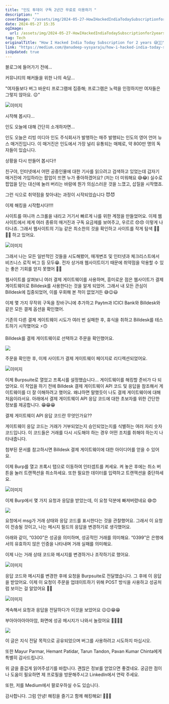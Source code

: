 ```yaml
---
title: "인도 투데이 구독 2년간 무료로 이용하기 "
description: ""
coverImage: "/assets/img/2024-05-27-HowIHackedIndiaTodaySubscriptionfor2years_0.png"
date: 2024-05-27 15:35
ogImage:
  url: /assets/img/2024-05-27-HowIHackedIndiaTodaySubscriptionfor2years_0.png
tag: Tech
originalTitle: "How I Hacked India Today Subscription for 2 years 😅🥳🤑"
link: "https://medium.com/@anudeep-vysyaraju/how-i-hacked-india-today-subscription-for-2-years-4e49701fa7c8"
isUpdated: true
---
```


블로그에 들어가기 전에...

커뮤니티의 해커들을 위한 나의 속담...

"여자들보다 버그 바운티 프로그램에 집중해; 프로그램은 노력을 인정하지만 여자들은 그렇지 않아요. 😉"

![이미지](/assets/img/2024-05-27-HowIHackedIndiaTodaySubscriptionfor2years_0.png)

<!-- cozy-coder - 수평 -->

<ins class="adsbygoogle"
     style="display:block"
     data-ad-client="ca-pub-4877378276818686"
     data-ad-slot="1107185301"
     data-ad-format="auto"
     data-full-width-responsive="true"></ins>

<script>
     (adsbygoogle = window.adsbygoogle || []).push({});
</script>

시작해 봅시다…

인도 오늘에 대해 간단히 소개하자면...

인도 오늘은 리빙 미디아 인도 주식회사가 발행하는 매주 발행되는 인도의 영어 언어 뉴스 매거진입니다. 이 매거진은 인도에서 가장 널리 유통되는 매체로, 약 800만 명의 독자들이 있습니다.

상황을 다시 만들어 봅시다!!

<!-- cozy-coder - 수평 -->

<ins class="adsbygoogle"
     style="display:block"
     data-ad-client="ca-pub-4877378276818686"
     data-ad-slot="1107185301"
     data-ad-format="auto"
     data-full-width-responsive="true"></ins>

<script>
     (adsbygoogle = window.adsbygoogle || []).push({});
</script>

친구야, 인터넷에서 어떤 공중인물에 대한 기사를 읽으려고 검색하고 있었는데 갑자기 매거진에 가입하라는 팝업이 뜨면 누가 좋아하겠어요? (저는 더 미워해요 😅😂) 실수로 팝업을 닫는 대신에 눌러 버리는 바람에 뭔가 의심스러운 것을 느꼈고, 삽질을 시작했죠.

그런 식으로 취약점을 찾아내는 과정이 시작되었습니다 😈😈

이제 해킹을 시작합시다!!!!

사이트를 여니까 스크롤을 내리고 거기서 빠르게 나를 위한 계정을 만들었어요. 이제 웹사이트에서 제게 여러 종류의 매거진과 구독 요금제를 보여주고, 우르르 😞😞 이렇게 나타나죠. 그래서 웹사이트의 기능 같은 최소한의 것을 확인하고 사이트를 작게 탐색 👨‍💻👨‍💻 하고 있어요.

<!-- cozy-coder - 수평 -->

<ins class="adsbygoogle"
     style="display:block"
     data-ad-client="ca-pub-4877378276818686"
     data-ad-slot="1107185301"
     data-ad-format="auto"
     data-full-width-responsive="true"></ins>

<script>
     (adsbygoogle = window.adsbygoogle || []).push({});
</script>

![이미지](/assets/img/2024-05-27-HowIHackedIndiaTodaySubscriptionfor2years_1.png)

그래서 나는 모든 일반적인 것들을 시도해봤어, 매개변조 및 인터넷과 체크리스트에서 비즈니스 로직 버그 등 모두😁. 전자 상거래 웹사이트이기 때문에 취약점을 악용할 수 있는 좋은 기회를 얻지 못했어 🥹🥹

웹사이트를 살펴보니 여러 결제 게이트웨이를 사용하며, 흥미로운 점은 웹사이트가 결제 게이트웨이로 Billdesk를 사용한다는 것을 알게 되었어. 그래서 내 모든 관심이 Billdesk에 집중되었어, 이를 우회해 본 적이 없었거든 😅😉😃

이제 몇 가지 무작위 구독을 장바구니에 추가하고 Paytm과 ICICI Bank와 Billdesk와 같은 모든 결제 옵션을 확인했어.

<!-- cozy-coder - 수평 -->

<ins class="adsbygoogle"
     style="display:block"
     data-ad-client="ca-pub-4877378276818686"
     data-ad-slot="1107185301"
     data-ad-format="auto"
     data-full-width-responsive="true"></ins>

<script>
     (adsbygoogle = window.adsbygoogle || []).push({});
</script>

기존의 다른 결제 게이트웨이 시도가 여러 번 실패한 후, 휴식을 취하고 Billdesk를 테스트하기 시작했어요 ⚡🙃

Billdesk를 결제 게이트웨이로 선택하고 주문을 확인했어요.

<img src="/assets/img/2024-05-27-HowIHackedIndiaTodaySubscriptionfor2years_2.png" />

주문을 확인한 후, 이제 사이트가 결제 게이트웨이 페이지로 리디렉션되었어요.

<!-- cozy-coder - 수평 -->

<ins class="adsbygoogle"
     style="display:block"
     data-ad-client="ca-pub-4877378276818686"
     data-ad-slot="1107185301"
     data-ad-format="auto"
     data-full-width-responsive="true"></ins>

<script>
     (adsbygoogle = window.adsbygoogle || []).push({});
</script>

![이미지](/assets/img/2024-05-27-HowIHackedIndiaTodaySubscriptionfor2years_3.png)

이제 Burpsuite로 열었고 프록시를 설정했습니다... 게이트웨이를 해킹할 준비가 다 되었어요. 이 작업을 하기 전에 Billdesk 결제 게이트웨이 API 코드 및 응답을 참조해서 게이트웨이를 더 잘 이해하려고 했어요. 왜냐하면 말했듯이 나도 결제 게이트웨이에 대해 처음이라서요. 아래에서 결제 게이트웨이 API 응답 코드에 대한 초보자를 위한 간단한 정보를 제공합니다. 😁😁😁

결제 게이트웨이 API 응답 코드란 무엇인가요??

게이트웨이 응답 코드는 거래가 거부되었는지 승인되었는지를 식별하는 여러 자리 숫자 코드입니다. 이 코드들은 거래를 다시 시도해야 하는 경우 어떤 조치를 취해야 하는지 나타내줍니다.

<!-- cozy-coder - 수평 -->

<ins class="adsbygoogle"
     style="display:block"
     data-ad-client="ca-pub-4877378276818686"
     data-ad-slot="1107185301"
     data-ad-format="auto"
     data-full-width-responsive="true"></ins>

<script>
     (adsbygoogle = window.adsbygoogle || []).push({});
</script>

첨부된 문서를 참고하시면 Billdesk 결제 게이트웨이에 대한 아이디어를 얻을 수 있어요.

이제 Burp를 열고 프록시 탭으로 이동하여 인터셉트를 켜세요. 켜 놓은 후에는 취소 버튼을 눌러 트랜잭션을 취소하세요. 또한 필요한 데이터를 입력하고 트랜잭션을 중단하세요.

![이미지](/assets/img/2024-05-27-HowIHackedIndiaTodaySubscriptionfor2years_4.png)

이제 Burp에서 몇 가지 요청과 응답을 받았는데, 이 요청 덕분에 빠져버렸네요 😅😍

<!-- cozy-coder - 수평 -->

<ins class="adsbygoogle"
     style="display:block"
     data-ad-client="ca-pub-4877378276818686"
     data-ad-slot="1107185301"
     data-ad-format="auto"
     data-full-width-responsive="true"></ins>

<script>
     (adsbygoogle = window.adsbygoogle || []).push({});
</script>

<img src="/assets/img/2024-05-27-HowIHackedIndiaTodaySubscriptionfor2years_5.png" />

요청에서 msg가 거래 상태와 응답 코드를 표시한다는 것을 관찰했어요. 그래서 이 요청이 전송될 것이고, 나는 메시지 필드의 응답을 변경하기로 생각했어요.

아래와 같이,
“0300”은 성공을 의미하며, 성공적인 거래를 의미해요.
“0399”은 은행에서의 유효하지 않은 인증을 나타내며 거래 실패를 의미해요.

이제 나는 거래 상태 코드와 메시지를 변경하거나 조작하기로 했어요.

<!-- cozy-coder - 수평 -->

<ins class="adsbygoogle"
     style="display:block"
     data-ad-client="ca-pub-4877378276818686"
     data-ad-slot="1107185301"
     data-ad-format="auto"
     data-full-width-responsive="true"></ins>

<script>
     (adsbygoogle = window.adsbygoogle || []).push({});
</script>

![이미지](/assets/img/2024-05-27-HowIHackedIndiaTodaySubscriptionfor2years_6.png)

응답 코드와 메시지를 변경한 후에 요청을 Burpsuite로 전달했습니다. 그 후에 이 응답을 받았어요. 이제 이 요청이 주문을 업데이트하기 위해 POST 방식을 사용하고 성공처럼 보이는 걸 알았어요 🥳🥳

![이미지](/assets/img/2024-05-27-HowIHackedIndiaTodaySubscriptionfor2years_7.png)

계속해서 요청과 응답을 전달하다가 이것을 보았어요 😉😉😁😁

<!-- cozy-coder - 수평 -->

<ins class="adsbygoogle"
     style="display:block"
     data-ad-client="ca-pub-4877378276818686"
     data-ad-slot="1107185301"
     data-ad-format="auto"
     data-full-width-responsive="true"></ins>

<script>
     (adsbygoogle = window.adsbygoogle || []).push({});
</script>

부아아아아아아암, 화면에 성공 메시지가 나와서 놀랐어요 🥳🎉🥳🎉

<img src="/assets/img/2024-05-27-HowIHackedIndiaTodaySubscriptionfor2years_8.png" />

이 글은 지식 전달 목적으로 공유되었으며 버그를 사용하려고 시도하지 마십시오.

또한 Mayur Parmar, Hemant Patidar, Tarun Tandon, Pavan Kumar Chinta에게 특별히 감사드립니다.

<!-- cozy-coder - 수평 -->

<ins class="adsbygoogle"
     style="display:block"
     data-ad-client="ca-pub-4877378276818686"
     data-ad-slot="1107185301"
     data-ad-format="auto"
     data-full-width-responsive="true"></ins>

<script>
     (adsbygoogle = window.adsbygoogle || []).push({});
</script>

위 글을 즐겁게 읽어주셨기를 바랍니다. 괜찮은 정보를 얻었으면 좋겠네요. 궁금한 점이나 도움이 필요하면 제 프로필을 방문해주시고 LinkedIn에서 연락 주세요.

또한, 저를 Medium에서 팔로우하실 수도 있습니다.

감사합니다. 그럼 안녕! 해킹을 즐기고 함께 해킹해요! 👨‍💻😈
